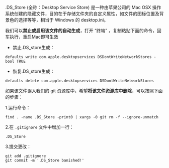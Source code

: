 .DS_Store (全称：Desktop Service Store) 是一种由苹果公司的 Mac OSX 操作系统创建的隐藏文件，目的在于存储文件夹的自定义属性，如文件的图标位置及背景色的选择等等，相当于 Windows 的 desktop.ini。

我们可以**禁止或启用该文件的自动生成**，打开 “终端” ，复制粘贴下面的命令，回车执行，重启Mac即可生效

* 禁止.DS_store生成：

```
defaults write com.apple.desktopservices DSDontWriteNetworkStores -bool TRUE
```

* 恢复.DS_store生成：

```
defaults delete com.apple.desktopservices DSDontWriteNetworkStores
```

如果该文件误入我们的 git 资源库中，希望**将该文件资源库中删除**，可以按照下面的步骤：

1.运行命令：
```
find . -name .DS_Store -print0 | xargs -0 git rm -f --ignore-unmatch
```

2.在 `.gitignore` 文件中增加一行：
```
.DS_Store
```

3.提交更改：
```
git add .gitignore
git commit -m '.DS_Store banished!'
```
